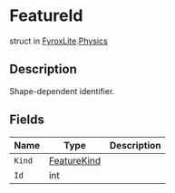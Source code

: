 # FeatureId
struct in [FyroxLite](../../scripting_api.md).[Physics](../Physics.md)

## Description
<p>Shape-dependent identifier.</p>

## Fields
| Name | Type | Description |
|---|---|---|
| `Kind` | [FeatureKind](../Physics/FeatureKind.md) |  |
| `Id` | int |  |

